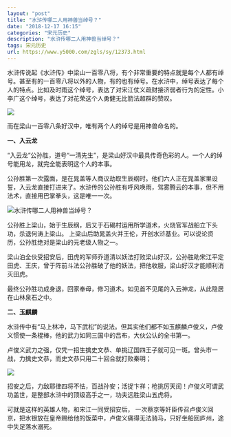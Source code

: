 ```yaml
---
layout: "post"
title: "水浒传哪二人用神兽当绰号？"
date: "2018-12-17 16:15"
categories: "宋元历史"
description: "水浒传哪二人用神兽当绰号？"
tags: 宋元历史
url: https://www.y5000.com/zgls/sy/12373.html
---
```






水浒传说起《水浒传》中梁山一百零八将，有个非常重要的特点就是每个人都有绰号。甚至有的一百零八将以外的人物，有的也有绰号。在水浒中，绰号表达了每个人的特点。比如及时雨这个绰号，表达了对宋江仗义疏财接济弱者行为的定性。小李广这个绰号，表达了对花荣这个人勇健无比箭法超群的赞叹。

![](https://img.y5000.com/uploads/allimg/170206/11201TG5-0.jpg)

而在梁山一百零八条好汉中，唯有两个人的绰号是用神兽命名的。

**一、入云龙**

“入云龙”公孙胜，道号“一清先生”，是梁山好汉中最具传奇色彩的人。一个人的绰号能用龙，就完全能表明这个人的本事。

公孙胜第一次露面，是在晁盖等人商议劫取生辰纲时。他们六人正在晁盖家里设誓，入云龙直接打进来了。水浒传的公孙胜有呼风唤雨，驾雾腾云的本事，但不用法术，直接用巴掌拳头，这是唯一一次。

![水浒传哪二人用神兽当绰号？](/uploads/allimg/170206/6-1F20611104JL.JPG)

公孙胜上梁山，始于生辰纲，后又于石碣村运用所学道术，火烧官军战船立下头功，杀退何涛上梁山。
上梁山后助晁盖火并王伦，开创水浒基业。可以说论资历，公孙胜绝对是梁山的元老级人物之一。

梁山泊全伙受招安后，田虎的军师乔道清以妖法打败梁山好汉，公孙胜助宋江平定田虎、王庆，曾于阵前斗法公孙胜破了他的妖法，把他收服，梁山好汉才能顺利消灭田虎。

最终公孙胜功成身退，回家奉母，修习道术。如见首不见尾的入云神龙，从此隐居在山林泉石之中。

**二、玉麒麟**

水浒传中有“马上林冲，马下武松”的说法。但其实他们都不如玉麒麟卢俊义，卢俊义惯使一条棍棒，他的武力如同三国中的吕布，大伙公认的全书第一。

卢俊义武力之强，仅凭一招生擒史文恭、单挑辽国四王子就可见一斑。曾头市一战，力擒史文恭，而史文恭只用二十回合就打败秦明；

![](https://img.y5000.com/uploads/allimg/170206/11201T539-1.jpg)

招安之后，力敌耶律四将不怯，百战孙安；活捉卞祥；枪挑厉天闰！卢俊义可谓武功盖世，是整部水浒中的顶级高手之一，功夫远胜梁山五虎将。

可就是这样的英雄人物，和宋江一同受招安后，
一次蔡京等奸臣传召卢俊义回京，把水银放在皇帝赐给他的饭菜中，卢俊义痛得无法骑马，只好坐船回庐州，途中失足落水溺死。
